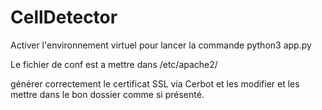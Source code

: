 # CellDetector

Activer l'environnement virtuel pour lancer la commande python3 app.py

Le fichier de conf est a mettre dans /etc/apache2/

générer correctement le certificat SSL via Cerbot et les modifier et les mettre dans le bon dossier comme si présenté.
